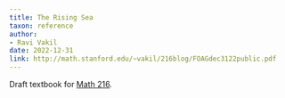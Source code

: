 ```yaml
---
title: The Rising Sea
taxon: reference
author:
- Ravi Vakil
date: 2022-12-31
link: http://math.stanford.edu/~vakil/216blog/FOAGdec3122public.pdf
---
```


Draft textbook for [Math 216](https://math216.wordpress.com/).
